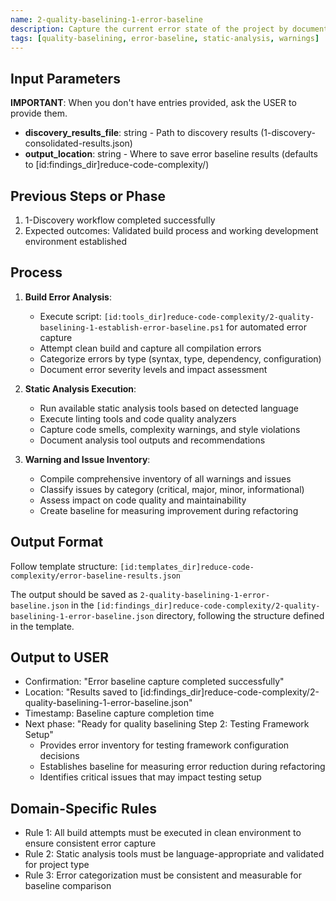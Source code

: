 ```yaml
---
name: 2-quality-baselining-1-error-baseline
description: Capture the current error state of the project by documenting compilation errors, warnings, and static analysis issues
tags: [quality-baselining, error-baseline, static-analysis, warnings]
---
```


## Input Parameters
**IMPORTANT**: When you don't have entries provided, ask the USER to provide them.
- **discovery_results_file**: string - Path to discovery results (1-discovery-consolidated-results.json)
- **output_location**: string - Where to save error baseline results (defaults to [id:findings_dir]reduce-code-complexity/)

## Previous Steps or Phase
1. 1-Discovery workflow completed successfully
2. Expected outcomes: Validated build process and working development environment established

## Process

1. **Build Error Analysis**:
   - Execute script: `[id:tools_dir]reduce-code-complexity/2-quality-baselining-1-establish-error-baseline.ps1` for automated error capture
   - Attempt clean build and capture all compilation errors
   - Categorize errors by type (syntax, type, dependency, configuration)
   - Document error severity levels and impact assessment

2. **Static Analysis Execution**:
   - Run available static analysis tools based on detected language
   - Execute linting tools and code quality analyzers
   - Capture code smells, complexity warnings, and style violations
   - Document analysis tool outputs and recommendations

3. **Warning and Issue Inventory**:
   - Compile comprehensive inventory of all warnings and issues
   - Classify issues by category (critical, major, minor, informational)
   - Assess impact on code quality and maintainability
   - Create baseline for measuring improvement during refactoring

## Output Format
Follow template structure: `[id:templates_dir]reduce-code-complexity/error-baseline-results.json`

The output should be saved as `2-quality-baselining-1-error-baseline.json` in the `[id:findings_dir]reduce-code-complexity/2-quality-baselining-1-error-baseline.json` directory, following the structure defined in the template.

## Output to USER
- Confirmation: "Error baseline capture completed successfully"
- Location: "Results saved to [id:findings_dir]reduce-code-complexity/2-quality-baselining-1-error-baseline.json"
- Timestamp: Baseline capture completion time
- Next phase: "Ready for quality baselining Step 2: Testing Framework Setup"
   - Provides error inventory for testing framework configuration decisions
   - Establishes baseline for measuring error reduction during refactoring
   - Identifies critical issues that may impact testing setup

## Domain-Specific Rules
- Rule 1: All build attempts must be executed in clean environment to ensure consistent error capture
- Rule 2: Static analysis tools must be language-appropriate and validated for project type
- Rule 3: Error categorization must be consistent and measurable for baseline comparison
